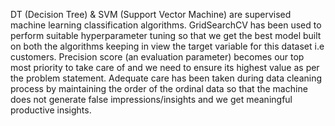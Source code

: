 DT (Decision Tree) & SVM (Support Vector Machine) are supervised machine learning classification algorithms.
GridSearchCV has been used to perform suitable hyperparameter tuning so that we get the best model built on both the algorithms keeping in view the target variable for this dataset i.e customers.
Precision score (an evaluation parameter) becomes our top most priority to take care of and we need to ensure its highest value as per the problem statement.
Adequate care has been taken during data cleaning process by maintaining the order of the ordinal data so that the machine does not generate false impressions/insights and we get meaningful productive insights.


